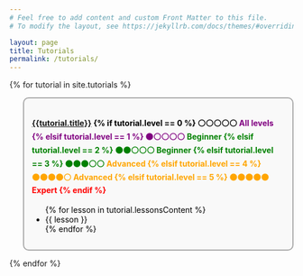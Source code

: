 ```yaml
---
# Feel free to add content and custom Front Matter to this file.
# To modify the layout, see https://jekyllrb.com/docs/themes/#overriding-theme-defaults

layout: page
title: Tutorials
permalink: /tutorials/
---
```


<style>
  blockquote {
    color:black;
    background: #f9f9f9;
    font-style:normal;
    padding: 1em;
    -webkit-border-radius:10px;
    -moz-border-radius:10px;
    border-radius:10px;
    border:2px solid #a9a9a9;
  }
</style>

{% for tutorial in site.tutorials %}
  <blockquote>
  <h4><a href="{{tutorial.url}}">{{tutorial.title}}</a>
{% if tutorial.level == 0 %}
  ⚪⚪⚪⚪⚪ <span style="color:purple">All levels
{% elsif tutorial.level == 1 %}
  ⚫⚪⚪⚪⚪ <span style="color:green">Beginner
{% elsif tutorial.level == 2 %}
  ⚫⚫⚪⚪⚪ <span style="color:green">Beginner
{% elsif tutorial.level == 3 %}
  ⚫⚫⚫⚪⚪ <span style="color:orange">Advanced
{% elsif tutorial.level == 4 %}
  ⚫⚫⚫⚫⚪ <span style="color:orange">Advanced
{% elsif tutorial.level == 5 %}
  ⚫⚫⚫⚫⚫ <span style="color:red">Expert
{% endif %} </span></h4>
  <ul>
  {% for lesson in tutorial.lessonsContent %}
    <li>{{ lesson }}</li>
  {% endfor %}
  </ul>
  </blockquote>
{% endfor %}
